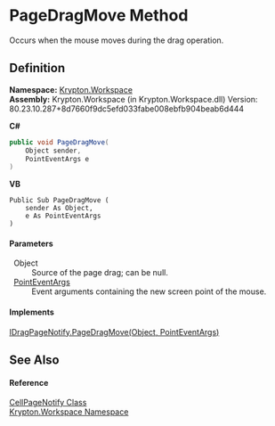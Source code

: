 # PageDragMove Method


Occurs when the mouse moves during the drag operation.



## Definition
**Namespace:** <a href="0dbf488f-9676-a1e5-a949-1b4bcea03d52.md">Krypton.Workspace</a>  
**Assembly:** Krypton.Workspace (in Krypton.Workspace.dll) Version: 80.23.10.287+8d7660f9dc5efd033fabe008ebfb904beab6d444

**C#**
``` C#
public void PageDragMove(
	Object sender,
	PointEventArgs e
)
```
**VB**
``` VB
Public Sub PageDragMove ( 
	sender As Object,
	e As PointEventArgs
)
```



#### Parameters
<dl><dt>  Object</dt><dd>Source of the page drag; can be null.</dd><dt>  <a href="9220c8d1-040e-c3dd-cd01-2376321bfed1.md">PointEventArgs</a></dt><dd>Event arguments containing the new screen point of the mouse.</dd></dl>

#### Implements
<a href="e7d2f114-1b88-6df6-6d8f-e0bfa003f95b.md">IDragPageNotify.PageDragMove(Object, PointEventArgs)</a>  


## See Also


#### Reference
<a href="081a9b07-c1e2-97a9-b4e8-89474cee02d4.md">CellPageNotify Class</a>  
<a href="0dbf488f-9676-a1e5-a949-1b4bcea03d52.md">Krypton.Workspace Namespace</a>  
